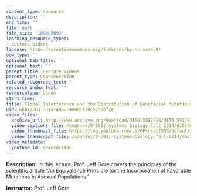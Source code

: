 ```yaml
---
content_type: resource
description: ''
end_time: ''
file: null
file_size: '189805093'
learning_resource_types:
- Lecture Videos
license: https://creativecommons.org/licenses/by-nc-sa/4.0/
ocw_type: ''
optional_tab_title: ''
optional_text: ''
parent_title: Lecture Videos
parent_type: CourseSection
related_resources_text: ''
resource_index_text: ''
resourcetype: Video
start_time: ''
title: Clonal Interference and the Distribution of Beneficial Mutations
uid: 6bb72263-531a-4062-4e88-118c575bbf24
video_files:
  archive_url: http://www.archive.org/download/MIT8.591JF14/MIT8_591JF14_lec16_300k.mp4
  video_captions_file: /courses/8-591j-systems-biology-fall-2014/d15c06b80a8851daa09b22db096bff6b_6PxncdxIXNE.vtt
  video_thumbnail_file: https://img.youtube.com/vi/6PxncdxIXNE/default.jpg
  video_transcript_file: /courses/8-591j-systems-biology-fall-2014/ca778a86041fac4f56be1eb50a165b30_6PxncdxIXNE.pdf
video_metadata:
  youtube_id: 6PxncdxIXNE
---
```


**Description:** In this lecture, Prof. Jeff Gore covers the principles of the scientific article "An Equivalence Principle for the Incorporation of Favorable Mutations in Asexual Populations."

**Instructor:** Prof. Jeff Gore

